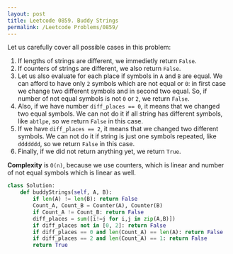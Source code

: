 ```yaml
---
layout: post
title: Leetcode 0859. Buddy Strings
permalink: /Leetcode Problems/0859/
---
```


Let us carefully cover all possible cases in this problem:
1. If lengths of strings are different, we immedietly return `False`.
2. If counters of strings are different, we also return `False`.
3. Let us also evaluate for each place if symbols in `A` and `B` are equal. We can afford to have only `2` symbols which are not equal or `0`: in first case we change two different symbols and in second two equal. So, if number of not equal symbols is not `0` or `2`, we return `False`.
4. Also, if we have number `diff_places == 0`, it means that we changed two equal symbols. We can not do it if all string has different symbols, like `abtlpe`, so we return `False` in this case.
5. If we have `diff_places == 2`, it means that we changed two different symbols. We can not do it if string is just one symbols repeated, like `ddddddd`, so we return `False` in this case.
6. Finally, if we did not return anything yet, we return `True`.

**Complexity** is `O(n)`, because we use counters, which is linear and number of not equal symbols which is linear as well.

```python
class Solution:
    def buddyStrings(self, A, B):
        if len(A) != len(B): return False
        Count_A, Count_B = Counter(A), Counter(B)
        if Count_A != Count_B: return False
        diff_places = sum([i!=j for i,j in zip(A,B)])
        if diff_places not in [0, 2]: return False
        if diff_places == 0 and len(Count_A) == len(A): return False
        if diff_places == 2 and len(Count_A) == 1: return False
        return True
```